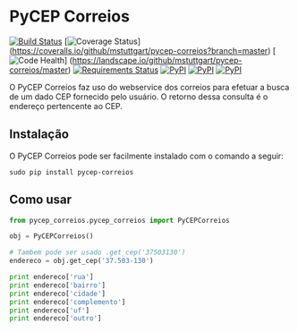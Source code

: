 # PyCEP Correios
[![Build Status](https://travis-ci.org/mstuttgart/pycep-correios.svg?branch=master)](https://travis-ci.org/mstuttgart/pycep-correios)
[![Coverage Status](https://coveralls.io/repos/github/mstuttgart/pycep-correios/badge.svg?branch=master)]
(https://coveralls.io/github/mstuttgart/pycep-correios?branch=master)
[![Code Health](https://landscape.io/github/mstuttgart/pycep-correios/master/landscape.svg?style=flat)]
(https://landscape.io/github/mstuttgart/pycep-correios/master)
[![Requirements Status](https://requires.io/github/mstuttgart/pycep-correios/requirements.svg?branch=master)](https://requires.io/github/mstuttgart/pycep-correios/requirements/?branch=master)
[![PyPI](https://img.shields.io/pypi/v/pycep-correios.svg)](https://pypi.python.org/pypi/pycep-correios)
[![PyPI](https://img.shields.io/pypi/pyversions/pycep-correios.svg)](https://pypi.python.org/pypi/pycep-correios)
[![PyPI](https://img.shields.io/pypi/l/pycep-correios.svg)](https://github.com/mstuttgart/pycep-correios/blob/master/LICENSE)

O PyCEP Correios faz uso do webservice dos correios para efetuar a busca de um dado CEP fornecido pelo usuário. O retorno dessa consulta é o endereço pertencente ao CEP.

## Instalação
O PyCEP Correios pode ser facilmente instalado com o comando a seguir:
```
sudo pip install pycep-correios
```

## Como usar

```python
from pycep_correios.pycep_correios import PyCEPCorreios

obj = PyCEPCorreios()

# Tambem pode ser usado .get_cep('37503130')
endereco = obj.get_cep('37.503-130')

print endereco['rua']
print endereco['bairro']
print endereco['cidade']
print endereco['complemento']
print endereco['uf']
print endereco['outro']

```
